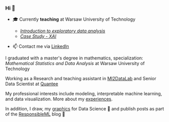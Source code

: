 ### Hi 👋

- :mortar_board: Currently **teaching** at Warsaw University of Technology
  - [*Introduction to exploratory data analysis*](https://github.com/mini-pw/2021L-ExploratoryDataAnalysis)
  - [*Case Study - XAI*](https://github.com/mini-pw/2021L-WB-XAI-1)

- 📫 Contact me via [LinkedIn](https://www.linkedin.com/in/kozakanna/)


I graduated with a master's degree in mathematics, specialization: *Mathematical Statistics and Data Analysis* at Warsaw University of Technology 

Working as a Research and teaching assistant in [MI2DataLab](https://mi2-warsaw.github.io/) and  Senior Data Scientist at [Quantee](https://quantee.ai/)

My professional interests include modeling, interpretable machine learning, and data visualization. More about my [experiences](https://github.com/kozaka93/resume/blob/main/README.md).

In addition, I draw, my [graphics](https://github.com/kozaka93/DataScienceGraphics) for Data Science 🎨 and publish posts as part of the [ResponsibleML](https://medium.com/responsibleml) blog 📝 
